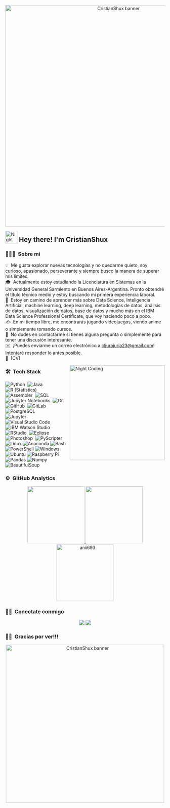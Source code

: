 <p align="center">
  <img src="https://i.pinimg.com/originals/9d/1f/82/9d1f82cc324e498dd5127a6ed0296dac.gif" alt="CristianShux banner" width="700"/>
</p>


<img alt="Night Coding" src="./assets/Hand%20Wave.gif" width='40' align="left"/><h2>Hey there! I'm CristianShux</h2>

<!-- ## 👋 &nbsp;Hey there! I'm Aditya -->

### 👨🏻‍💻 &nbsp;Sobre mi

💡 &nbsp;Me gusta explorar nuevas tecnologías y no quedarme quieto, soy curioso, apasionado, perseverante y siempre busco la manera de superar mis límites.\
🎓 &nbsp;Actualmente estoy estudiando la Licenciatura en Sistemas en la Universidad General Sarmiento en Buenos Aires-Argentina. Pronto obtendré el título técnico medio y estoy buscando mi primera experiencia laboral.\
🌱 &nbsp;Estoy en camino de aprender más sobre Data Science, Inteligencia Artificial, machine learning, deep learning, metodologías de datos, análisis de datos, visualización de datos, base de datos y mucho más en el IBM Data Science Professional Certificate, que voy haciendo poco a poco.\
✍️ &nbsp;En mi tiempo libre, me encontrarás jugando videojuegos, viendo anime o simplemente tomando cursos.\
💬 &nbsp;No dudes en contactarme si tienes alguna pregunta o simplemente para tener una discusión interesante.\
✉️ &nbsp;¡Puedes enviarme un correo electrónico a cljurajuria23@gmail.com! Intentaré responder lo antes posible.\
📄 &nbsp;[CV]

<img alt="Night Coding" src="https://static.wixstatic.com/media/9c808c_32d2e8877a334b3593c7120840168131~mv2.gif" align="right" width="300"/>

### 🛠 &nbsp;Tech Stack

![Python](https://img.shields.io/badge/-Python-05122A?style=flat&logo=python)&nbsp;
![Java](https://img.shields.io/badge/-Java-05122A?style=flat&logo=openjdk&logoColor=FFA518)&nbsp;
![R (Statistics)](https://img.shields.io/badge/-R-05122A?style=flat&logo=R&logoColor=276DC3)\
![Assembler](https://img.shields.io/badge/-Assembler-05122A?style=flat&logo=assembler&logoColor=6E4C13)&nbsp;
![SQL](https://img.shields.io/badge/-SQL-05122A?style=flat&logo=sqlite)&nbsp;
![Jupyter Notebooks](https://img.shields.io/badge/-Jupyter%20Notebooks-05122A?style=flat&logo=jupyter)&nbsp;
![Git](https://img.shields.io/badge/-Git-05122A?style=flat&logo=git)&nbsp;
![GitHub](https://img.shields.io/badge/-GitHub-05122A?style=flat&logo=github)&nbsp;
![GitLab](https://img.shields.io/badge/-GitLab-05122A?style=flat&logo=gitlab)&nbsp;
![PostgreSQL](https://img.shields.io/badge/-PostgreSQL-05122A?style=flat&logo=postgresql)&nbsp;\
![Jupyter](https://img.shields.io/badge/-Jupyter-05122A?style=flat&logo=jupyter)&nbsp;
![Visual Studio Code](https://img.shields.io/badge/-Visual%20Studio%20Code-05122A?style=flat&logo=visual-studio-code&logoColor=007ACC)
![IBM Watson Studio](https://img.shields.io/badge/-IBM%20Watson%20Studio-05122A?style=flat&logo=ibm-watson&logoColor=00B5FF)
![RStudio](https://img.shields.io/badge/-RStudio-05122A?style=flat&logo=rstudio)&nbsp;
![Eclipse](https://img.shields.io/badge/-Eclipse-05122A?style=flat&logo=eclipse-ide&logoColor=2C2255)\
![Photoshop](https://img.shields.io/badge/-Photoshop-05122A?style=flat&logo=adobe-photoshop)&nbsp;
![PyScripter](https://img.shields.io/badge/-PyScripter-05122A?style=flat&logo=python)&nbsp;
![Linux](https://img.shields.io/badge/-Linux-05122A?style=flat&logo=linux&logoColor=FCC624)
![Anaconda](https://img.shields.io/badge/-Anaconda-05122A?style=flat&logo=anaconda&logoColor=44A833)
![Bash](https://img.shields.io/badge/-Bash-05122A?style=flat&logo=gnu-bash&logoColor=4EAA25)
![PowerShell](https://img.shields.io/badge/-PowerShell-05122A?style=flat&logo=powershell&logoColor=5391FE)
![Windows](https://img.shields.io/badge/-Windows-05122A?style=flat&logo=windows&logoColor=0078D4)
![Ubuntu](https://img.shields.io/badge/-Ubuntu-05122A?style=flat&logo=ubuntu&logoColor=E95420)
![Raspberry Pi](https://img.shields.io/badge/-Raspberry%20Pi-05122A?style=flat&logo=raspberry-pi&logoColor=C8102E)
![Pandas](https://img.shields.io/badge/-Pandas-05122A?style=flat&logo=pandas&logoColor=150458)
![Numpy](https://img.shields.io/badge/-Numpy-05122A?style=flat&logo=numpy&logoColor=013243)
![BeautifulSoup](https://img.shields.io/badge/-BeautifulSoup-05122A?style=flat&logo=python&logoColor=FFD43B)











### ⚙️ &nbsp;GitHub Analytics

<p align="center">
  <a href="https://github.com/CristianShux">
    <img height="180em" src="https://github-readme-stats-eight-theta.vercel.app/api?username=CristianShux&show_icons=true&theme=algolia&include_all_commits=true&count_private=true"/>
  </a>
  <a href="https://github.com/CristianShux">
    <img height="180em" src="https://github-readme-stats-eight-theta.vercel.app/api/top-langs/?username=CristianShux&layout=compact&langs_count=8&theme=algolia"/>
  </a>
  <a href="https://github.com/CristianShux">
    <img height="180em" src="https://github-readme-streak-stats.herokuapp.com/?user=CristianShux&theme=algolia" alt="anii693" />
  </a>
</p>



    


### 🤝🏻 &nbsp;Conectate conmigo

<p align="center">
<a href="https://www.linkedin.com/in/cristian-leonel-jurajuria-58ba16256/"><img src="https://img.shields.io/badge/-Cristian%20Leonel%20Jurajuria-0077B5?style=flat&logo=Linkedin&logoColor=white"/></a>
<a href="mailto:cljurajuria23@gmail.com"><img src="https://img.shields.io/badge/-cljurajuria23@gmail.com-D14836?style=flat&logo=Gmail&logoColor=white"/></a>
</p>

### 👋🏻 &nbsp;Gracias por ver!!!

<p align="center">
  <img src="https://p4.wallpaperbetter.com/wallpaper/513/426/474/love-live-yazawa-nico-anime-wallpaper-preview.jpg" alt="CristianShux banner" width="500"/>
</p>





